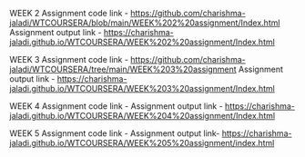 WEEK 2
Assignment code link   -   https://github.com/charishma-jaladi/WTCOURSERA/blob/main/WEEK%202%20assignment/Index.html
Assignment output link -   https://charishma-jaladi.github.io/WTCOURSERA/WEEK%202%20assignment/Index.html

WEEK 3 
Assignment code link   -   https://github.com/charishma-jaladi/WTCOURSERA/tree/main/WEEK%203%20assignment
Assignment output link -   https://charishma-jaladi.github.io/WTCOURSERA/WEEK%203%20assignment/Index.html

WEEK 4
Assignment code link   - 
Assignment output link -   https://charishma-jaladi.github.io/WTCOURSERA/WEEK%204%20assignment/Index.html

WEEK 5
Assignment code link   - 
Assignment output link-    https://charishma-jaladi.github.io/WTCOURSERA/WEEK%205%20assignment/index.html
